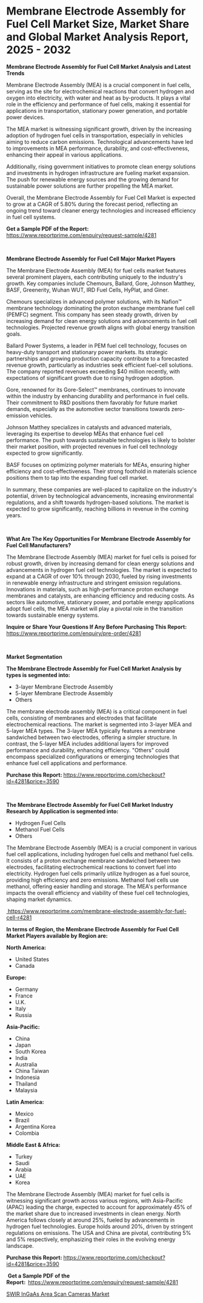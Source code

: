 <p><h1>Membrane Electrode Assembly for Fuel Cell Market Size, Market Share and Global Market Analysis Report, 2025 - 2032</h1></p><p><strong>Membrane Electrode Assembly for Fuel Cell Market Analysis and Latest Trends</strong></p>
<p><p>Membrane Electrode Assembly (MEA) is a crucial component in fuel cells, serving as the site for electrochemical reactions that convert hydrogen and oxygen into electricity, with water and heat as by-products. It plays a vital role in the efficiency and performance of fuel cells, making it essential for applications in transportation, stationary power generation, and portable power devices. </p><p>The MEA market is witnessing significant growth, driven by the increasing adoption of hydrogen fuel cells in transportation, especially in vehicles aiming to reduce carbon emissions. Technological advancements have led to improvements in MEA performance, durability, and cost-effectiveness, enhancing their appeal in various applications. </p><p>Additionally, rising government initiatives to promote clean energy solutions and investments in hydrogen infrastructure are fueling market expansion. The push for renewable energy sources and the growing demand for sustainable power solutions are further propelling the MEA market. </p><p>Overall, the Membrane Electrode Assembly for Fuel Cell Market is expected to grow at a CAGR of 5.80% during the forecast period, reflecting an ongoing trend toward cleaner energy technologies and increased efficiency in fuel cell systems.</p></p>
<p><strong>Get a Sample PDF of the Report:&nbsp;</strong> <a href="https://www.reportprime.com/enquiry/request-sample/4281?utm_campaign=3036&utm_medium=2&utm_source=Github&utm_content=ia&utm_term=19032025&utm_id=membrane-electrode-assembly-for-fuel-cell">https://www.reportprime.com/enquiry/request-sample/4281</a></p>
<p>&nbsp;</p>
<p><strong>Membrane Electrode Assembly for Fuel Cell Major Market Players</strong></p>
<p><p>The Membrane Electrode Assembly (MEA) for fuel cells market features several prominent players, each contributing uniquely to the industry's growth. Key companies include Chemours, Ballard, Gore, Johnson Matthey, BASF, Greenerity, Wuhan WUT, IRD Fuel Cells, HyPlat, and Giner.</p><p>Chemours specializes in advanced polymer solutions, with its Nafion™ membrane technology dominating the proton exchange membrane fuel cell (PEMFC) segment. This company has seen steady growth, driven by increasing demand for clean energy solutions and advancements in fuel cell technologies. Projected revenue growth aligns with global energy transition goals.</p><p>Ballard Power Systems, a leader in PEM fuel cell technology, focuses on heavy-duty transport and stationary power markets. Its strategic partnerships and growing production capacity contribute to a forecasted revenue growth, particularly as industries seek efficient fuel-cell solutions. The company reported revenues exceeding $40 million recently, with expectations of significant growth due to rising hydrogen adoption.</p><p>Gore, renowned for its Gore-Select™ membranes, continues to innovate within the industry by enhancing durability and performance in fuel cells. Their commitment to R&D positions them favorably for future market demands, especially as the automotive sector transitions towards zero-emission vehicles.</p><p>Johnson Matthey specializes in catalysts and advanced materials, leveraging its expertise to develop MEAs that enhance fuel cell performance. The push towards sustainable technologies is likely to bolster their market position, with projected revenues in fuel cell technology expected to grow significantly.</p><p>BASF focuses on optimizing polymer materials for MEAs, ensuring higher efficiency and cost-effectiveness. Their strong foothold in materials science positions them to tap into the expanding fuel cell market.</p><p>In summary, these companies are well-placed to capitalize on the industry's potential, driven by technological advancements, increasing environmental regulations, and a shift towards hydrogen-based solutions. The market is expected to grow significantly, reaching billions in revenue in the coming years.</p></p>
<p>&nbsp;</p>
<p><strong>What Are The Key Opportunities For Membrane Electrode Assembly for Fuel Cell Manufacturers?</strong></p>
<p><p>The Membrane Electrode Assembly (MEA) market for fuel cells is poised for robust growth, driven by increasing demand for clean energy solutions and advancements in hydrogen fuel cell technologies. The market is expected to expand at a CAGR of over 10% through 2030, fueled by rising investments in renewable energy infrastructure and stringent emission regulations. Innovations in materials, such as high-performance proton exchange membranes and catalysts, are enhancing efficiency and reducing costs. As sectors like automotive, stationary power, and portable energy applications adopt fuel cells, the MEA market will play a pivotal role in the transition towards sustainable energy systems.</p></p>
<p><strong>Inquire or Share Your Questions If Any Before Purchasing This Report:</strong> <a href="https://www.reportprime.com/enquiry/pre-order/4281?utm_campaign=3036&utm_medium=2&utm_source=Github&utm_content=ia&utm_term=19032025&utm_id=membrane-electrode-assembly-for-fuel-cell">https://www.reportprime.com/enquiry/pre-order/4281</a></p>
<p>&nbsp;</p>
<p><strong>Market Segmentation</strong></p>
<p><strong>The Membrane Electrode Assembly for Fuel Cell Market Analysis by types is segmented into:</strong></p>
<p><ul><li>3-layer Membrane Electrode Assembly</li><li>5-layer Membrane Electrode Assembly</li><li>Others</li></ul></p>
<p><p>The membrane electrode assembly (MEA) is a critical component in fuel cells, consisting of membranes and electrodes that facilitate electrochemical reactions. The market is segmented into 3-layer MEA and 5-layer MEA types. The 3-layer MEA typically features a membrane sandwiched between two electrodes, offering a simpler structure. In contrast, the 5-layer MEA includes additional layers for improved performance and durability, enhancing efficiency. "Others" could encompass specialized configurations or emerging technologies that enhance fuel cell applications and performance.</p></p>
<p><strong>Purchase this Report:&nbsp;</strong><a href="https://www.reportprime.com/checkout?id=4281&price=3590&utm_campaign=3036&utm_medium=2&utm_source=Github&utm_content=ia&utm_term=19032025&utm_id=membrane-electrode-assembly-for-fuel-cell">https://www.reportprime.com/checkout?id=4281&price=3590</a></p>
<p>&nbsp;</p>
<p><strong>The Membrane Electrode Assembly for Fuel Cell Market Industry Research by Application is segmented into:</strong></p>
<p><ul><li>Hydrogen Fuel Cells</li><li>Methanol Fuel Cells</li><li>Others</li></ul></p>
<p><p>The Membrane Electrode Assembly (MEA) is a crucial component in various fuel cell applications, including hydrogen fuel cells and methanol fuel cells. It consists of a proton exchange membrane sandwiched between two electrodes, facilitating electrochemical reactions to convert fuel into electricity. Hydrogen fuel cells primarily utilize hydrogen as a fuel source, providing high efficiency and zero emissions. Methanol fuel cells use methanol, offering easier handling and storage. The MEA's performance impacts the overall efficiency and viability of these fuel cell technologies, shaping market dynamics.</p></p>
<p><a href="https://www.reportprime.com/membrane-electrode-assembly-for-fuel-cell-r4281?utm_campaign=3036&utm_medium=2&utm_source=Github&utm_content=ia&utm_term=19032025&utm_id=membrane-electrode-assembly-for-fuel-cell">&nbsp;https://www.reportprime.com/membrane-electrode-assembly-for-fuel-cell-r4281</a></p>
<p><strong>In terms of Region, the Membrane Electrode Assembly for Fuel Cell Market Players available by Region are:</strong></p>
<p>
    <p> <strong> North America: </strong>
        <ul>
            <li>United States</li>
            <li>Canada</li>
        </ul>
        </p> 
    <p> <strong> Europe: </strong>
        <ul>
            <li>Germany</li>
            <li>France</li>
            <li>U.K.</li>
            <li>Italy</li>
            <li>Russia</li>
        </ul>
        </p> 
    <p> <strong> Asia-Pacific: </strong>
        <ul>
            <li>China</li>
            <li>Japan</li>
            <li>South Korea</li>
            <li>India</li>
            <li>Australia</li>
            <li>China Taiwan</li>
            <li>Indonesia</li>
            <li>Thailand</li>
            <li>Malaysia</li>
        </ul>
        </p> 
    <p> <strong> Latin America: </strong>
        <ul>
            <li>Mexico</li>
            <li>Brazil</li>
            <li>Argentina Korea</li>
            <li>Colombia</li>
        </ul>
        </p> 
    <p> <strong> Middle East & Africa: </strong>
        <ul>
            <li>Turkey</li>
            <li>Saudi</li>
            <li>Arabia</li>
            <li>UAE</li>
            <li>Korea</li>
        </ul>
    </p>
    </p>
<p><p>The Membrane Electrode Assembly (MEA) market for fuel cells is witnessing significant growth across various regions, with Asia-Pacific (APAC) leading the charge, expected to account for approximately 45% of the market share due to increased investments in clean energy. North America follows closely at around 25%, fueled by advancements in hydrogen fuel technologies. Europe holds around 20%, driven by stringent regulations on emissions. The USA and China are pivotal, contributing 5% and 5% respectively, emphasizing their roles in the evolving energy landscape.</p></p>
<p><strong>Purchase this Report: </strong><a href="https://www.reportprime.com/checkout?id=4281&price=3590&utm_campaign=3036&utm_medium=2&utm_source=Github&utm_content=ia&utm_term=19032025&utm_id=membrane-electrode-assembly-for-fuel-cell">https://www.reportprime.com/checkout?id=4281&price=3590</a></p>
<p>&nbsp;<strong>Get a Sample PDF of the Report:&nbsp;&nbsp;</strong><a href="https://www.reportprime.com/enquiry/request-sample/4281?utm_campaign=3036&utm_medium=2&utm_source=Github&utm_content=ia&utm_term=19032025&utm_id=membrane-electrode-assembly-for-fuel-cell">https://www.reportprime.com/enquiry/request-sample/4281</a></p>
<p><strong></strong></p>
<p><p><a href="https://github.com/jolashta/Market-Research-Report-List-1/blob/main/swir-ingaas-area-scan-cameras-market.md?utm_campaign=3036&utm_medium=2&utm_source=Github&utm_content=ia&utm_term=19032025&utm_id=membrane-electrode-assembly-for-fuel-cell">SWIR InGaAs Area Scan Cameras Market</a></p></p>